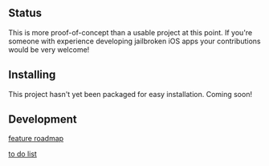 Status
------
This is more proof-of-concept than a usable project at this point. 
If you're someone with experience developing jailbroken iOS apps your contributions would be very welcome!

Installing
----------
This project hasn't yet been packaged for easy installation. Coming soon!

Development
-----------

[feature roadmap](roadmap.md)  

[to do list](todo.md)
